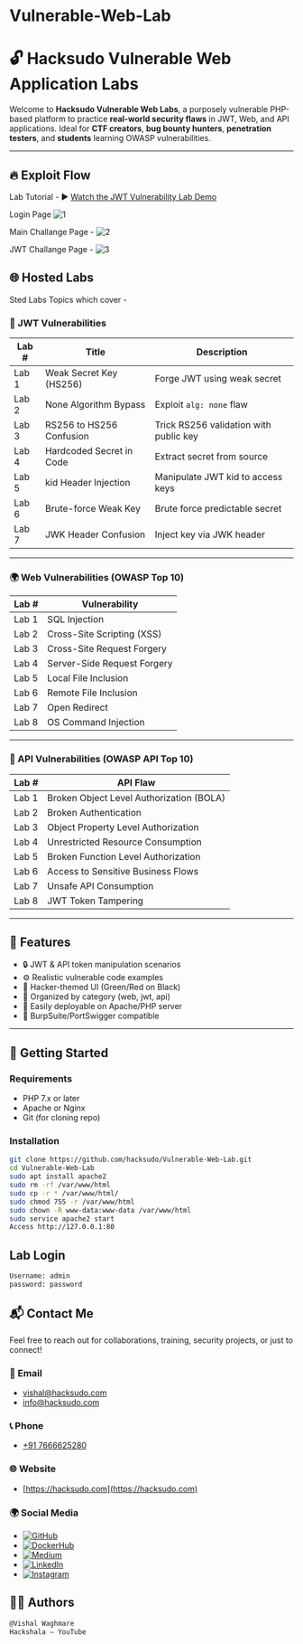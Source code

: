 # Vulnerable-Web-Lab
# 🔓 Hacksudo Vulnerable Web Application Labs

Welcome to **Hacksudo Vulnerable Web Labs**, a purposely vulnerable PHP-based platform to practice **real-world security flaws** in JWT, Web, and API applications. Ideal for **CTF creators**, **bug bounty hunters**, **penetration testers**, and **students** learning OWASP vulnerabilities.

---

## 🔥 Exploit Flow
Lab Tutorial  - 
▶️ [Watch the JWT Vulnerability Lab Demo](https://www.youtube.com/watch?v=U12zXT-0uxY ) 

Login Page
![1](https://github.com/user-attachments/assets/0d407121-6e00-435c-a136-f08608b96f9f)

Main Challange Page - 
![2](https://github.com/user-attachments/assets/1381c9e1-c3e0-4f42-ab09-481d392335a9)

JWT Challange Page - 
![3](https://github.com/user-attachments/assets/ca26dbba-ccb1-48af-89f5-ff0d317432ec)

## 🌐 Hosted Labs 
Sted Labs
Topics which cover -
### 🔐 JWT Vulnerabilities

| Lab # | Title                                  | Description                           |
|-------|----------------------------------------|---------------------------------------|
| Lab 1 | Weak Secret Key (HS256)                | Forge JWT using weak secret           |
| Lab 2 | None Algorithm Bypass                  | Exploit `alg: none` flaw              |
| Lab 3 | RS256 to HS256 Confusion               | Trick RS256 validation with public key |
| Lab 4 | Hardcoded Secret in Code               | Extract secret from source            |
| Lab 5 | kid Header Injection                   | Manipulate JWT kid to access keys     |
| Lab 6 | Brute-force Weak Key                   | Brute force predictable secret        |
| Lab 7 | JWK Header Confusion                   | Inject key via JWK header             |

---

### 🌍 Web Vulnerabilities (OWASP Top 10)

| Lab # | Vulnerability                |
|-------|------------------------------|
| Lab 1 | SQL Injection                |
| Lab 2 | Cross-Site Scripting (XSS)   |
| Lab 3 | Cross-Site Request Forgery   |
| Lab 4 | Server-Side Request Forgery |
| Lab 5 | Local File Inclusion         |
| Lab 6 | Remote File Inclusion        |
| Lab 7 | Open Redirect                |
| Lab 8 | OS Command Injection         |

---

### 🔌 API Vulnerabilities (OWASP API Top 10)

| Lab # | API Flaw                                |
|-------|------------------------------------------|
| Lab 1 | Broken Object Level Authorization (BOLA) |
| Lab 2 | Broken Authentication                    |
| Lab 3 | Object Property Level Authorization      |
| Lab 4 | Unrestricted Resource Consumption        |
| Lab 5 | Broken Function Level Authorization      |
| Lab 6 | Access to Sensitive Business Flows       |
| Lab 7 | Unsafe API Consumption                   |
| Lab 8 | JWT Token Tampering                      |

---

## 🎯 Features

- 🔒 JWT & API token manipulation scenarios
- ⚙️ Realistic vulnerable code examples
- 🎨 Hacker-themed UI (Green/Red on Black)
- 📂 Organized by category (web, jwt, api)
- 🧪 Easily deployable on Apache/PHP server
- 🧾 BurpSuite/PortSwigger compatible

---

## 🚀 Getting Started

### Requirements
- PHP 7.x or later
- Apache or Nginx
- Git (for cloning repo)

### Installation
```bash
git clone https://github.com/hacksudo/Vulnerable-Web-Lab.git 
cd Vulnerable-Web-Lab 
sudo apt install apache2 
sudo rm -rf /var/www/html 
sudo cp -r * /var/www/html/ 
sudo chmod 755 -r /var/www/html 
sudo chown -R www-data:www-data /var/www/html 
sudo service apache2 start 
Access http://127.0.0.1:80
```

## Lab Login
```bash
Username: admin
password: password
```

## 📬 Contact Me

Feel free to reach out for collaborations, training, security projects, or just to connect!

### 📧 Email
- [vishal@hacksudo.com](mailto:vishal@hacksudo.com)  
- [info@hacksudo.com](mailto:info@hacksudo.com)

### 📞 Phone
- [+91 7666625280](tel:+917666625280)

### 🌐 Website
- [https://hacksudo.com](https://hacksudo.com)

### 🌍 Social Media

- [![GitHub](https://img.shields.io/badge/GitHub-hacksudo-black?logo=github)](https://github.com/hacksudo)
- [![DockerHub](https://img.shields.io/badge/DockerHub-hacksudo-blue?logo=docker)](https://hub.docker.com/u/hacksudo)
- [![Medium](https://img.shields.io/badge/Medium-hacksudo.medium.com-black?logo=medium)](https://hacksudo.medium.com)
- [![LinkedIn](https://img.shields.io/badge/LinkedIn-realvilu-blue?logo=linkedin)](https://www.linkedin.com/in/realvilu)
- [![Instagram](https://img.shields.io/badge/Instagram-hacksudo-E4405F?logo=instagram)](https://instagram.com/hacksudo)

## 🧑‍💻 Authors
```bash
@Vishal Waghmare 
Hackshala – YouTube
```
